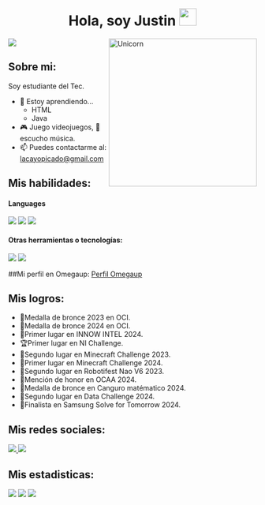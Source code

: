 <h1 align="center"><b>Hola, soy Justin </b><img src="https://media.giphy.com/media/hvRJCLFzcasrR4ia7z/giphy.gif" width="35"></h1>
<img src="https://fondosanimados.com/wp-content/uploads/2023/05/makima-8.jpg">
<img align="right" width=300px alt="Unicorn" src="https://c.tenor.com/GN73MKBawZYAAAAi/busy-cute.gif" />

## Sobre mi:

Soy estudiante del Tec.
- 🌱 Estoy aprendiendo...
  - HTML
  - Java
- 🎮 Juego videojuegos, 🎵 escucho música.
- 📫 Puedes contactarme al: <a href="lacayopicado@gmail.com">lacayopicado@gmail.com</a>

## Mis habilidades:

<h4> Languages </h4>
<span> 
  <img src="https://img.shields.io/badge/python-3670A0?style=for-the-badge&logo=python&logoColor=ffdd54">
  <img src= "https://img.shields.io/badge/-Arduino-00979D?style=for-the-badge&logo=Arduino&logoColor=white">
  <img src="https://img.shields.io/badge/C++-00599C?style=for-the-badge&logo=C%2B%2B&logoColor=white">


</span>

<h4> Otras herramientas o tecnologías:  </h4>
<span>
  <img src="https://img.shields.io/badge/Git-F05032?style=for-the-badge&logo=git&logoColor=white">
  <img src="https://img.shields.io/badge/Notion-%23000000.svg?style=for-the-badge&logo=notion&logoColor=white">


</span>

##Mi perfil en Omegaup:
<a href="https://omegaup.com/profile/">Perfil Omegaup</a>

## Mis logros:
- 🥉Medalla de bronce 2023 en OCI.
- 🥉Medalla de bronce 2024 en OCI.
- 🥇Primer lugar en INNOW INTEL 2024.
- 🏆Primer lugar en NI Challenge.
- 🥈Segundo lugar en Minecraft Challenge 2023.
- 🥇Primer lugar en Minecraft Challenge 2024.
- 🥈Segundo lugar en Robotifest Nao V6 2023.
- 🏅Mención de honor en OCAA 2024.
- 🥉Medalla de bronce en Canguro matématico 2024.
- 🥈Segundo lugar en Data Challenge 2024.
- 🏅Finalista en Samsung Solve for Tomorrow 2024.


## Mis redes sociales:

<a href= "https://www.instagram.com/jus.xd05/">
    <img src="https://img.shields.io/badge/Instagram-%23E4405F.svg?style=for-the-badge&logo=Instagram&logoColor=white">
</a>
<a href= "https://www.facebook.com/justin.lacayo.56">
    <img src="https://img.shields.io/badge/Facebook-3D82ED?style=for-the-badge&logo=facebook&logoColor=white">
</a>

<h2>Mis estadisticas:</h2> 

[![](https://github-readme-stats.vercel.app/api?username=ItsJustStyles&show_icons=true&theme=tokyonight&hide_border=true&locale=en)](https://github.com/ItsJustStyles)
[![](https://github-readme-streak-stats.herokuapp.com/?user=ItsJustStyles&theme=material-palenight)](https://github.com/ItsJustStyles)
[![](https://github-readme-stats-eight-theta.vercel.app/api/top-langs/?username=ItsJustStyles&layout=compact&langs_count=8&theme=algolia)](https://github.com/ItsJustStyles)
</div>


